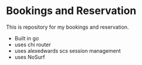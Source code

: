 # Bookings and Reservation

This is repository for my bookings and reservation.

- Built in go 
- uses chi router
- uses alexedwards scs session management
- uses NoSurf
